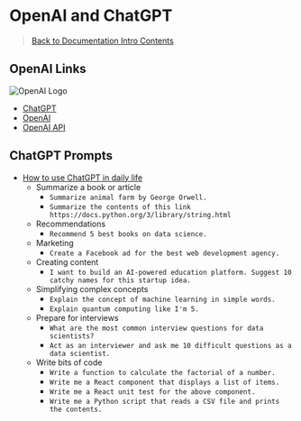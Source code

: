 # OpenAI and ChatGPT

> [Back to Documentation Intro Contents](../DocumentationIntro.md)

## OpenAI Links

![OpenAI Logo](https://i.imgur.com/KkOSP3l.png)

- [ChatGPT](https://chat.openai.com/)
- [OpenAI](https://openai.com/)
- [OpenAI API](https://beta.openai.com/docs/api-reference/introduction)

## ChatGPT Prompts

- [How to use ChatGPT in daily life](https://levelup.gitconnected.com/how-to-use-chatgpt-in-daily-life-4688f7afb930)
  - Summarize a book or article
    - `Summarize animal farm by George Orwell.`
    - `Summarize the contents of this link https://docs.python.org/3/library/string.html`
  - Recommendations
    - `Recommend 5 best books on data science.`
  - Marketing
    - `Create a Facebook ad for the best web development agency.`
  - Creating content
    - `I want to build an AI-powered education platform. Suggest 10 catchy names for this startup idea.`
  - Simplifying complex concepts
    - `Explain the concept of machine learning in simple words.`
    - `Explain quantum computing like I'm 5.`
  - Prepare for interviews
    - `What are the most common interview questions for data scientists?`
    - `Act as an interviewer and ask me 10 difficult questions as a data scientist.`
  - Write bits of code
    - `Write a function to calculate the factorial of a number.`
    - `Write me a React component that displays a list of items.`
    - `Write me a React unit test for the above component.`
    - `Write me a Python script that reads a CSV file and prints the contents.`
